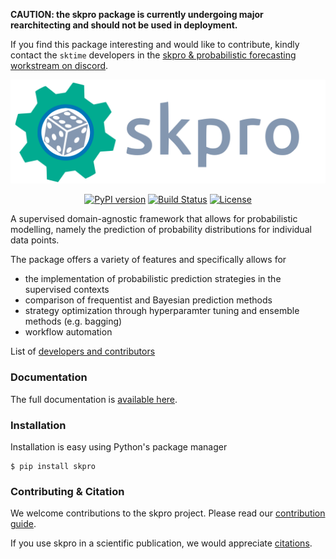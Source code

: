 **CAUTION: the skpro package is currently undergoing major rearchitecting and should not be used in deployment.**

If you find this package interesting and would like to contribute, kindly contact the `sktime` developers in the [skpro & probabilistic forecasting workstream on discord](https://discord.com/channels/1075852648688930887/1106258090568986644).

![skpro](/docs/_static/logo/skpro-banner.png)

<p align="center">
  <a href="https://badge.fury.io/py/skpro"><img src="https://badge.fury.io/py/skpro.svg" alt="PyPI version" height="18"></a>
  <a href="https://travis-ci.org/sktime/skpro"><img src="https://travis-ci.org/sktime/skpro.svg?branch=master" alt="Build Status"></a>
  <a href="https://opensource.org/licenses/BSD-3-Clause"><img src="https://img.shields.io/badge/License-BSD%203--Clause-blue.svg" alt="License"></a>
</p>

A supervised domain-agnostic framework that allows for probabilistic modelling, namely the prediction of probability distributions for individual data points.

The package offers a variety of features and specifically allows for

- the implementation of probabilistic prediction strategies in the supervised contexts
- comparison of frequentist and Bayesian prediction methods
- strategy optimization through hyperparamter tuning and ensemble methods (e.g. bagging)
- workflow automation

List of [developers and contributors](AUTHORS.rst)

### Documentation

The full documentation is [available here](https://alan-turing-institute.github.io/skpro/).

### Installation

Installation is easy using Python's package manager

    $ pip install skpro

### Contributing & Citation

We welcome contributions to the skpro project. Please read our [contribution guide](/CONTRIBUTING.md).

If you use skpro in a scientific publication, we would appreciate [citations](CITATION.rst).
